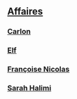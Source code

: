 ## [Affaires](affaires)
### [Carlon](carlton.md)
### [Elf](elf.md)
### [Françoise Nicolas](fn.md)
### [Sarah Halimi](shalimi.md)
